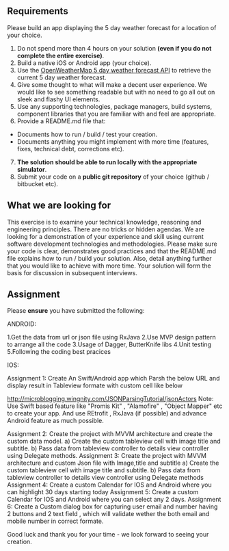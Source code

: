 ## Requirements

Please build an app displaying the 5 day weather forecast for a location of your choice.

1. Do not spend more than 4 hours on your solution **(even if you do not complete the entire exercise)**.
2. Build a native iOS or Android app (your choice).
3. Use the [OpenWeatherMap 5 day weather forecast API](http://openweathermap.org/forecast5) to retrieve the current 5 day weather forecast.
4. Give some thought to what will make a decent user experience. We would like to see something readable but with no need to go all out on sleek and flashy UI elements.
5. Use any supporting technologies, package managers, build systems, component libraries that you are familiar with and feel are appropriate.
6. Provide a README.md file that:
  - Documents how to run / build / test your creation.
  - Documents anything you might implement with more time (features, fixes, technical debt, corrections etc).
7. **The solution should be able to run locally with the appropriate simulator**.
8. Submit your code on a **public git repository** of your choice (github / bitbucket etc).

## What we are looking for

This exercise is to examine your technical knowledge, reasoning and engineering principles. There are no tricks or hidden agendas. We are looking for a demonstration of your experience and skill using current software development technologies and methodologies. Please make sure your code is clear, demonstrates good practices and that the README.md file explains how to run / build your solution. Also, detail anything further that you would like to achieve with more time. Your solution will form the basis for discussion in subsequent interviews.

## Assignment

Please **ensure** you have submitted the following:

ANDROID:

1.Get the data from url or json file using RxJava
2.Use MVP design pattern to arrange all the code
3.Usage of Dagger, ButterKnife libs
4.Unit testing
5.Following the coding best pracices

IOS:

Assignment 1: 
Create An Swift/Android app which Parsh the below URL and display result in Tableview formate with custom cell like below 

http://microblogging.wingnity.com/JSONParsingTutorial/jsonActors
Note: Use Swift based feature like "Promis Kit" , "Alamofire"  , "Object Mapper"  etc to create your app. And use REtrofit , RxJava (if possible) and advance Android feature as much possible.

Assignment 2: 
Create the project with MVVM architecture and create the custom data model.
    a) Create the custom tableview cell  with image title and subtitle.
    b) Pass data from tableview controller to details view controller using Delegate methods.
Assignment 3: 
Create the project with MVVM architecture and  custom Json file with Image,title and subtitle
a) Create the custom tableview cell  with image title and subtitle.
    b) Pass data from tableview controller to details view controller using Delegate methods
Assignment 4:
Create a custom Calendar  for IOS and Android where you can highlight 30 days starting today 
Assignment 5:
Create a custom Calendar  for IOS and Android where you can select any 2 days.
Assignment 6:
Create a Custom dialog box for capturing user email and number having 2 buttons and 2 text field , which will validate wether the both email and mobile number in correct formate.

Good luck and thank you for your time - we look forward to seeing your creation.
